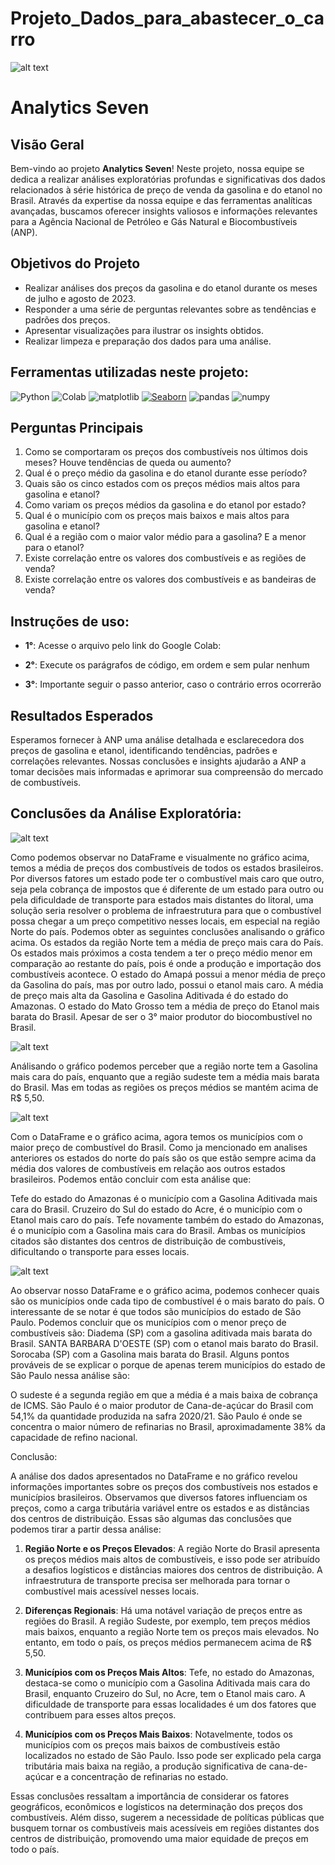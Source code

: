 # Projeto_Dados_para_abastecer_o_carro

![alt text](https://github.com/Project-4-Trends-and-Insights-Database/Projeto_Dados_para_abastecer_o_carro/blob/main/images/Squad%2007%20(2).png)

# Analytics Seven

## Visão Geral

Bem-vindo ao projeto **Analytics Seven**! Neste projeto, nossa equipe se dedica a realizar análises exploratórias profundas e significativas dos dados relacionados à série histórica de preço de venda da gasolina e do etanol no Brasil. Através da expertise da nossa equipe e das ferramentas analíticas avançadas, buscamos oferecer insights valiosos e informações relevantes para a Agência Nacional de Petróleo e Gás Natural e Biocombustíveis (ANP).

## Objetivos do Projeto

  - Realizar análises dos preços da gasolina e do etanol durante os meses de julho e agosto de 2023.
  - Responder a uma série de perguntas relevantes sobre as tendências e padrões dos preços.
  - Apresentar visualizações para ilustrar os insights obtidos.
  - Realizar limpeza e preparação dos dados para uma análise.
  

## Ferramentas utilizadas neste projeto:
![Python](https://img.shields.io/badge/Python-3776AB?style=for-the-badge&logo=python&logoColor=white)
![Colab](https://img.shields.io/badge/Colab-F9AB00?style=for-the-badge&logo=googlecolab&color=525252)
![matplotlib](https://img.shields.io/badge/matplotlib-3776AB?style=for-the-badge&logo=matplotlib&logoColor=white)
<a href='https://github.com/shivamkapasia0' target="_blank"><img alt='Seaborn' src='https://img.shields.io/badge/Seaborn-100000?style=for-the-badge&logo=Seaborn&logoColor=white&labelColor=black&color=05FAFA'/></a>
![pandas](https://img.shields.io/badge/pandas-150458?style=for-the-badge&logo=pandas&logoColor=white)
![numpy](https://img.shields.io/badge/numpy-013243?style=for-the-badge&logo=numpy&logoColor=white)

## Perguntas Principais

1. Como se comportaram os preços dos combustíveis nos últimos dois meses? Houve tendências de queda ou aumento?
2. Qual é o preço médio da gasolina e do etanol durante esse período?
3. Quais são os cinco estados com os preços médios mais altos para gasolina e etanol?
4. Como variam os preços médios da gasolina e do etanol por estado?
5. Qual é o município com os preços mais baixos e mais altos para gasolina e etanol?
6. Qual é a região com o maior valor médio para a gasolina? E a menor para o etanol?
7. Existe correlação entre os valores dos combustíveis e as regiões de venda?
8. Existe correlação entre os valores dos combustíveis e as bandeiras de venda?

## Instruções de uso:
  - **1°**: Acesse o arquivo pelo link do Google Colab:
         
  - **2°**: Execute os parágrafos de código, em ordem e sem pular nenhum
  - **3°**: Importante seguir o passo anterior, caso o contrário erros ocorrerão

## Resultados Esperados

Esperamos fornecer à ANP uma análise detalhada e esclarecedora dos preços de gasolina e etanol, identificando tendências, padrões e correlações relevantes. Nossas conclusões e insights ajudarão a ANP a tomar decisões mais informadas e aprimorar sua compreensão do mercado de combustíveis.

## Conclusões da Análise Exploratória:
![alt text](https://github.com/Project-4-Trends-and-Insights-Database/Projeto_Dados_para_abastecer_o_carro/blob/main/imagens_dos_graficos/pre%C3%A7o_medio_por_estado.png)

Como podemos observar no DataFrame e visualmente no gráfico acima, temos a média de preços dos combustíveis de todos os estados brasileiros. Por diversos fatores um estado pode ter o combustível mais caro que outro, seja pela cobrança de impostos que é diferente de um estado para outro ou pela dificuldade de transporte para estados mais distantes do litoral, uma solução seria resolver o problema de infraestrutura para que o combustível possa chegar a um preço competitivo nesses locais, em especial na região Norte do país. Podemos obter as seguintes conclusões analisando o gráfico acima.
Os estados da região Norte tem a média de preço mais cara do País.
Os estados mais próximos a costa tendem a ter o preço médio menor em comparação ao restante do país, pois é onde a produção e importação dos combustíveis acontece.
O estado do Amapá possui a menor média de preço da Gasolina do país, mas por outro lado, possui o etanol mais caro.
A média de preço mais alta da Gasolina e Gasolina Aditivada é do estado do Amazonas.
O estado do Mato Grosso tem a média de preço do Etanol mais barata do Brasil. Apesar de ser o 3° maior produtor do biocombustível no Brasil.


![alt text](https://github.com/Project-4-Trends-and-Insights-Database/Projeto_Dados_para_abastecer_o_carro/blob/main/imagens_dos_graficos/regioes_mais_caras.png)


Análisando o gráfico podemos perceber que a região norte tem a Gasolina mais cara do país, enquanto que a região sudeste tem a média mais barata do Brasil. Mas em todas as regiões os preços médios se mantém acima de R$ 5,50.



![alt text](https://github.com/Project-4-Trends-and-Insights-Database/Projeto_Dados_para_abastecer_o_carro/blob/main/imagens_dos_graficos/municipio_maior_valor.png)


Com o DataFrame e o gráfico acima, agora temos os municípios com o maior preço de combustível do Brasil. Como ja mencionado em analises anteriores os estados do norte do país são os que estão sempre acima da média dos valores de combustíveis em relação aos outros estados brasileiros. Podemos então concluir com esta análise que:

Tefe do estado do Amazonas é o município com a Gasolina Aditivada mais cara do Brasil.
Cruzeiro do Sul do estado do Acre, é o município com o Etanol mais caro do país.
Tefe novamente também do estado do Amazonas, é o município com a Gasolina mais cara do Brasil.
Ambas os municípios citados são distantes dos centros de distribuição de combustíveis, dificultando o transporte para esses locais.


![alt text](https://github.com/Project-4-Trends-and-Insights-Database/Projeto_Dados_para_abastecer_o_carro/blob/main/imagens_dos_graficos/municipio_menor_valor.png)


Ao observar nosso DataFrame e o gráfico acima, podemos conhecer quais são os municípios onde cada tipo de combustível é o mais barato do país. O interessante de se notar é que todos são municípios do estado de São Paulo. Podemos concluir que os municípios com o menor preço de combustíveis são:
Diadema (SP) com a gasolina aditivada mais barata do Brasil.
SANTA BARBARA D'OESTE (SP) com o etanol mais barato do Brasil.
Sorocaba (SP) com a Gasolina mais barata do Brasil.
Alguns pontos prováveis de se explicar o porque de apenas terem municípios do estado de São Paulo nessa análise são:

O sudeste é a segunda região em que a média é a mais baixa de cobrança de ICMS.
São Paulo é o maior produtor de Cana-de-açúcar do Brasil com 54,1% da quantidade produzida na safra 2020/21.
São Paulo é onde se concentra o maior número de refinarias no Brasil, aproximadamente 38% da capacidade de refino nacional.

Conclusão:

A análise dos dados apresentados no DataFrame e no gráfico revelou informações importantes sobre os preços dos combustíveis nos estados e municípios brasileiros. Observamos que diversos fatores influenciam os preços, como a carga tributária variável entre os estados e as distâncias dos centros de distribuição. Essas são algumas das conclusões que podemos tirar a partir dessa análise:

1. **Região Norte e os Preços Elevados**: A região Norte do Brasil apresenta os preços médios mais altos de combustíveis, e isso pode ser atribuído a desafios logísticos e distâncias maiores dos centros de distribuição. A infraestrutura de transporte precisa ser melhorada para tornar o combustível mais acessível nesses locais.

2. **Diferenças Regionais**: Há uma notável variação de preços entre as regiões do Brasil. A região Sudeste, por exemplo, tem preços médios mais baixos, enquanto a região Norte tem os preços mais elevados. No entanto, em todo o país, os preços médios permanecem acima de R$ 5,50.

3. **Municípios com os Preços Mais Altos**: Tefe, no estado do Amazonas, destaca-se como o município com a Gasolina Aditivada mais cara do Brasil, enquanto Cruzeiro do Sul, no Acre, tem o Etanol mais caro. A dificuldade de transporte para essas localidades é um dos fatores que contribuem para esses altos preços.

4. **Municípios com os Preços Mais Baixos**: Notavelmente, todos os municípios com os preços mais baixos de combustíveis estão localizados no estado de São Paulo. Isso pode ser explicado pela carga tributária mais baixa na região, a produção significativa de cana-de-açúcar e a concentração de refinarias no estado.

Essas conclusões ressaltam a importância de considerar os fatores geográficos, econômicos e logísticos na determinação dos preços dos combustíveis. Além disso, sugerem a necessidade de políticas públicas que busquem tornar os combustíveis mais acessíveis em regiões distantes dos centros de distribuição, promovendo uma maior equidade de preços em todo o país.



